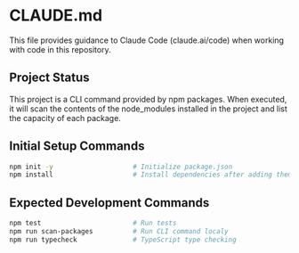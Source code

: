 # CLAUDE.md

This file provides guidance to Claude Code (claude.ai/code) when working with code in this repository.

## Project Status

This project is a CLI command provided by npm packages. When executed, it will scan the contents of the node_modules installed in the project and list the capacity of each package.

## Initial Setup Commands

```bash
npm init -y                    # Initialize package.json
npm install                    # Install dependencies after adding them
```

## Expected Development Commands

```bash
npm test                       # Run tests
npm run scan-packages          # Run CLI command localy
npm run typecheck              # TypeScript type checking 
```
